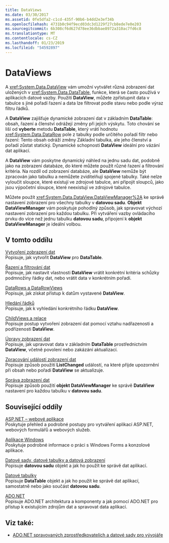 ```yaml
---
title: DataViews
ms.date: 03/30/2017
ms.assetid: 0fe5dfa2-c1cd-435f-90b6-b4dd2e3ef34b
ms.openlocfilehash: 4731b0c94f9ecd03dc3d1229f27cb8ede7e0e203
ms.sourcegitcommit: 6b308cf6d627d78ee36dbbae8972a310ac7fd6c8
ms.translationtype: MT
ms.contentlocale: cs-CZ
ms.lasthandoff: 01/23/2019
ms.locfileid: "54592897"
---
```

# <a name="dataviews"></a>DataViews
A <xref:System.Data.DataView> vám umožní vytvářet různá zobrazení dat uložených v <xref:System.Data.DataTable>, funkce, která se často používá v aplikacích datové vazby. Použití **DataView**, můžete zpřístupnit data v tabulce s jiné pořadí řazení a data lze filtrovat podle stavu nebo podle výraz filtru řádků.  
  
 A **DataView** zajišťuje dynamické zobrazení dat v základním **DataTable**: obsah, řazení a členství odrážejí změny při jejich výskytu. Toto chování se liší od **vyberte** metodu **DataTable**, který vrátí hodnotu <xref:System.Data.DataRow> pole z tabulky podle určitého pořadí filtr nebo řazení: Tento obsah odráží změny Základní tabulka, ale jeho členství a pořadí zůstat statický. Dynamické schopnosti **DataView** ideální pro vázání dat aplikací.  
  
 A **DataView** vám poskytne dynamický náhled na jednu sadu dat, podobně jako na zobrazení databáze, do které můžete použít různé řazení a filtrování kritéria. Na rozdíl od zobrazení databáze, ale **DataView** nemůže být zpracován jako tabulku a nemůžete zviditelňují spojené tabulky. Také nelze vyloučit sloupce, které existují ve zdrojové tabulce, ani připojit sloupců, jako jsou výpočetní sloupce, které neexistují ve zdrojové tabulce.  
  
 Můžete použít <xref:System.Data.DataView.DataViewManager%2A> ke správě nastavení zobrazení pro všechny tabulky v **datovou sadu**. **Objekt DataViewManager** vám poskytuje pohodlný způsob, jak spravovat výchozí nastavení zobrazení pro každou tabulku. Při vytváření vazby ovládacího prvku do více než jednu tabulku **datovou sadu**, připojení k **objekt DataViewManager** je ideální volbou.  
  
## <a name="in-this-section"></a>V tomto oddílu  
 [Vytvoření zobrazení dat](../../../../../docs/framework/data/adonet/dataset-datatable-dataview/creating-a-dataview.md)  
 Popisuje, jak vytvořit **DataView** pro **DataTable**.  
  
 [Řazení a filtrování dat](../../../../../docs/framework/data/adonet/dataset-datatable-dataview/sorting-and-filtering-data.md)  
 Popisuje, jak nastavit vlastnosti **DataView** vrátit konkrétní kritéria schůzky podmnožiny řádky dat, nebo vrátit data v konkrétním pořadí.  
  
 [DataRows a DataRowViews](../../../../../docs/framework/data/adonet/dataset-datatable-dataview/datarows-and-datarowviews.md)  
 Popisuje, jak získat přístup k datům vystavené **DataView**.  
  
 [Hledání řádků](../../../../../docs/framework/data/adonet/dataset-datatable-dataview/finding-rows.md)  
 Popisuje, jak k vyhledání konkrétního řádku **DataView**.  
  
 [ChildViews a relace](../../../../../docs/framework/data/adonet/dataset-datatable-dataview/childviews-and-relations.md)  
 Popisuje postup vytvoření zobrazení dat pomocí vztahu nadřazenosti a podřízenosti **DataView**.  
  
 [Úpravy zobrazení dat](../../../../../docs/framework/data/adonet/dataset-datatable-dataview/modifying-dataviews.md)  
 Popisuje, jak upravovat data v základním **DataTable** prostřednictvím **DataView**, včetně povolení nebo zakázání aktualizací.  
  
 [Zpracování událostí zobrazení dat](../../../../../docs/framework/data/adonet/dataset-datatable-dataview/handling-dataview-events.md)  
 Popisuje způsob použití **ListChanged** událostí, na které přijde upozornění při obsah nebo pořadí **DataView** se aktualizuje.  
  
 [Správa zobrazení dat](../../../../../docs/framework/data/adonet/dataset-datatable-dataview/managing-dataviews.md)  
 Popisuje způsob použití **objekt DataViewManager** ke správě **DataView** nastavení pro každou tabulku v **datovou sadu**.  
  
## <a name="related-sections"></a>Související oddíly  
 [ASP.NET – webové aplikace](https://msdn.microsoft.com/library/a812d7b7-049e-4234-a4c2-6acf690301f6)  
 Poskytuje přehled a podrobné postupy pro vytváření aplikací ASP.NET, webových formulářů a webových služeb.  
  
 [Aplikace Windows](https://msdn.microsoft.com/library/a6bb2180-09b1-4738-b9fd-7fb05fc92f23)  
 Poskytuje podrobné informace o práci s Windows Forms a konzolové aplikace.  
  
 [Datové sady, datové tabulky a datová zobrazení](../../../../../docs/framework/data/adonet/dataset-datatable-dataview/index.md)  
 Popisuje **datovou sadu** objekt a jak ho použít ke správě dat aplikací.  
  
 [Datové tabulky](../../../../../docs/framework/data/adonet/dataset-datatable-dataview/datatables.md)  
 Popisuje **DataTable** objekt a jak ho použít ke správě dat aplikací, samostatně nebo jako součást **datovou sadu**.  
  
 [ADO.NET](../../../../../docs/framework/data/adonet/index.md)  
 Popisuje ADO.NET architektura a komponenty a jak pomocí ADO.NET pro přístup k existujícím zdrojům dat a spravovat data aplikací.  
  
## <a name="see-also"></a>Viz také:
- [ADO.NET spravovaných zprostředkovatelích a datové sady pro vývojáře](https://go.microsoft.com/fwlink/?LinkId=217917)
